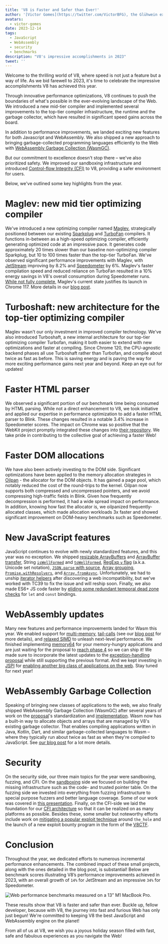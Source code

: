 ```yaml
---
title: 'V8 is Faster and Safer than Ever!'
author: '[Victor Gomes](https://twitter.com/VictorBFG), the Glühwein expert'
avatars:
  - victor-gomes
date: 2023-12-14
tags:
  - JavaScript
  - WebAssembly
  - security
  - benchmarks
description: "V8's impressive accomplishments in 2023"
tweet: ''
---
```


Welcome to the thrilling world of V8, where speed is not just a feature but a way of life. As we bid farewell to 2023, it's time to celebrate the impressive accomplishments V8 has achieved this year.

Through innovative performance optimizations, V8 continues to push the boundaries of what's possible in the ever-evolving landscape of the Web. We introduced a new mid-tier compiler and implemented several improvements to the top-tier compiler infrastructure, the runtime and the garbage collector, which have resulted in significant speed gains across the board.

<!--truncate-->
In addition to performance improvements, we landed exciting new features for both Javascript and WebAssembly. We also shipped a new approach to bringing garbage-collected programming languages efficiently to the Web with [WebAssembly Garbage Collection (WasmGC)](https://v8.dev/blog/wasm-gc-porting).

But our commitment to excellence doesn't stop there – we've also prioritized safety. We improved our sandboxing infrastructure and introduced [Control-flow Integrity (CFI)](https://en.wikipedia.org/wiki/Control-flow_integrity) to V8, providing a safer environment for users.

Below, we've outlined some key highlights from the year.

# Maglev: new mid tier optimizing compiler

We've introduced a new optimizing compiler named [Maglev](https://v8.dev/blog/maglev), strategically positioned between our existing [Sparkplug](https://v8.dev/blog/sparkplug) and [TurboFan](https://v8.dev/docs/turbofan) compilers. It functions in-between as a high-speed optimizing compiler, efficiently generating optimized code at an impressive pace. It generates code approximately 20 times slower than our baseline non-optimizing compiler Sparkplug, but 10 to 100 times faster than the top-tier TurboFan. We've observed significant performance improvements with Maglev, with [JetStream](https://browserbench.org/JetStream2.1/) improving by 8.2% and [Speedometer](https://browserbench.org/Speedometer2.1/) by 6%. Maglev's faster compilation speed and reduced reliance on TurboFan resulted in a 10% energy savings in V8's overall consumption during Speedometer runs. [While not fully complete](https://en.m.wikipedia.org/wiki/Full-employment_theorem), Maglev's current state justifies its launch in Chrome 117. More details in our [blog post](https://v8.dev/blog/maglev).

# Turboshaft: new architecture for the top-tier optimizing compiler

Maglev wasn't our only investment in improved compiler technology. We've also introduced Turboshaft, a new internal architecture for our top-tier optimizing compiler Turbofan, making it both easier to extend with new optimizations and faster at compiling. Since Chrome 120, the CPU-agnostic backend phases all use Turboshaft rather than Turbofan, and compile about twice as fast as before. This is saving energy and is paving the way for more exciting performance gains next year and beyond. Keep an eye out for updates!

# Faster HTML parser

We observed a significant portion of our benchmark time being consumed by HTML parsing. While not a direct enhancement to V8, we took initiative and applied our expertise in performance optimization to add a faster HTML parser to Blink. These changes resulted in a notable 3.4% increase in Speedometer scores. The impact on Chrome was so positive that the WebKit project promptly integrated these changes into [their repository](https://github.com/WebKit/WebKit/pull/9926). We take pride in contributing to the collective goal of achieving a faster Web!

# Faster DOM allocations

We have also been actively investing to the DOM side. Significant optimizations have been applied to the memory allocation strategies in [Oilpan](https://chromium.googlesource.com/v8/v8/+/main/include/cppgc/README.md) - the allocator for the DOM objects. It has gained a page pool, which notably reduced the cost of the round-trips to the kernel. Oilpan now supports both compressed and uncompressed pointers, and we avoid compressing high-traffic fields in Blink. Given how frequently decompression is performed, it had a wide spread impact on performance. In addition, knowing how fast the allocator is, we oilpanized frequently-allocated classes, which made allocation workloads 3x faster and showed significant improvement on DOM-heavy benchmarks such as Speedometer.

# New JavaScript features

JavaScript continues to evolve with newly standardized features, and this year was no exception. We shipped [resizable ArrayBuffers](https://developer.mozilla.org/en-US/docs/Web/JavaScript/Reference/Global_Objects/ArrayBuffer#resizing_arraybuffers) and [ArrayBuffer transfer](https://developer.mozilla.org/en-US/docs/Web/JavaScript/Reference/Global_Objects/ArrayBuffer/transfer), String [`isWellFormed`](https://developer.mozilla.org/en-US/docs/Web/JavaScript/Reference/Global_Objects/String/isWellFormed) and [`toWellFormed`](https://developer.mozilla.org/en-US/docs/Web/JavaScript/Reference/Global_Objects/String/toWellFormed), [RegExp `v` flag](https://v8.dev/features/regexp-v-flag) (a.k.a. Unicode set notation), [`JSON.parse` with source](https://github.com/tc39/proposal-json-parse-with-source), [Array grouping](https://developer.mozilla.org/en-US/docs/Web/JavaScript/Reference/Global_Objects/Object/groupBy), [`Promise.withResolvers`](https://developer.mozilla.org/en-US/docs/Web/JavaScript/Reference/Global_Objects/Promise/withResolvers), and [`Array.fromAsync`](https://developer.mozilla.org/en-US/docs/Web/JavaScript/Reference/Global_Objects/Array/fromAsync). Unfortunately, we had to unship [iterator helpers](https://github.com/tc39/proposal-iterator-helpers) after discovering a web incompatibility, but we've worked with TC39 to fix the issue and will reship soon. Finally, we also made ES6+ JS code faster by [eliding some redundant temporal dead zone checks](https://docs.google.com/document/d/1klT7-tQpxtYbwhssRDKfUMEgm-NS3iUeMuApuRgZnAw/edit?usp=sharing) for `let` and `const` bindings.

# WebAssembly updates

Many new features and performance improvements landed for Wasm this year. We enabled support for [multi-memory](https://github.com/WebAssembly/multi-memory), [tail-calls](https://github.com/WebAssembly/tail-call) (see our [blog post](https://v8.dev/blog/wasm-tail-call) for more details), and [relaxed SIMD](https://github.com/WebAssembly/relaxed-simd) to unleash next-level performance. We finished implementing [memory64](https://github.com/WebAssembly/memory64) for your memory-hungry applications and are just waiting for the proposal to [reach phase 4](https://github.com/WebAssembly/memory64/issues/43) so we can ship it! We made sure to incorporate the latest updates to the [exception-handling proposal](https://github.com/WebAssembly/exception-handling) while still supporting the previous format. And we kept investing in [JSPI](https://v8.dev/blog/jspi) for [enabling another big class of applications on the web](https://docs.google.com/document/d/16Us-pyte2-9DECJDfGm5tnUpfngJJOc8jbj54HMqE9Y/edit#bookmark=id.razn6wo5j2m). Stay tuned for next year!

# WebAssembly Garbage Collection

Speaking of bringing new classes of applications to the web, we also finally shipped WebAssembly Garbage Collection (WasmGC) after several years of work on the [proposal](https://github.com/WebAssembly/gc/blob/main/proposals/gc/MVP.md)'s standardization and [implementation](https://bugs.chromium.org/p/v8/issues/detail?id=7748). Wasm now has a built-in way to allocate objects and arrays that are managed by V8's existing garbage collector. That enables compiling applications written in Java, Kotlin, Dart, and similar garbage-collected languages to Wasm – where they typically run about twice as fast as when they're compiled to JavaScript. See [our blog post](https://v8.dev/blog/wasm-gc-porting) for a lot more details.

# Security

On the security side, our three main topics for the year were sandboxing, fuzzing, and CFI. On the [sandboxing](https://docs.google.com/document/d/1FM4fQmIhEqPG8uGp5o9A-mnPB5BOeScZYpkHjo0KKA8/edit?usp=sharing) side we focused on building the missing infrastructure such as the code- and trusted pointer table. On the fuzzing side we invested into everything from fuzzing infrastructure to special purpose fuzzers and better language coverage. Some of our work was covered in [this presentation](https://www.youtube.com/watch?v=Yd9m7e9-pG0). Finally, on the CFI-side we laid the foundation for our [CFI architecture](https://v8.dev/blog/control-flow-integrity) so that it can be realized on as many platforms as possible. Besides these, some smaller but noteworthy efforts include work on [mitigating a popular exploit technique](https://crbug.com/1445008) around `the_hole` and the launch of a new exploit bounty program in the form of the [V8CTF](https://github.com/google/security-research/blob/master/v8ctf/rules.md). 

# Conclusion

Throughout the year, we dedicated efforts to numerous incremental performance enhancements. The combined impact of these small projects, along with the ones detailed in the blog post, is substantial! Below are benchmark scores illustrating V8’s performance improvements achieved in 2023, with an overall growth of `14%` for JetStream and an impressive `34%` for Speedometer.

![Web performance benchmarks measured on a 13” M1 MacBook Pro.](/_img/holiday-season-2023/scores.svg)

These results show that V8 is faster and safer than ever. Buckle up, fellow developer, because with V8, the journey into fast and furious Web has only just begun! We're committed to keeping V8 the best JavaScript and WebAssembly engine on the planet!

From all of us at V8, we wish you a joyous holiday season filled with fast, safe and fabulous experiences as you navigate the Web!
